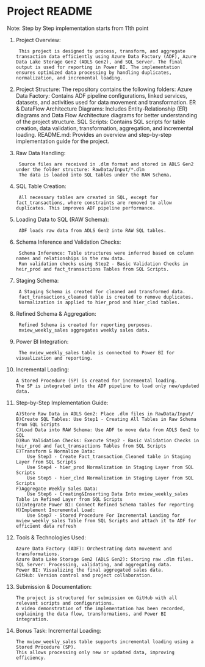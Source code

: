 # Project README

Note: Step by Step implementation starts from 11th point

1. Project Overview:

		This project is designed to process, transform, and aggregate transaction data efficiently using Azure Data Factory (ADF), Azure Data Lake Storage Gen2 (ADLS Gen2), and SQL Server. The final output is used for reporting in Power BI. The implementation ensures optimized data processing by handling duplicates, normalization, and incremental loading.

2. Project Structure:
		The repository contains the following folders:
		Azure Data Factory: Contains ADF pipeline configurations, linked services, datasets, and activities used for data movement and transformation.
		ER & DataFlow Architecture Diagrams: Includes Entity-Relationship (ER) diagrams and Data Flow Architecture diagrams for better understanding of the project structure.
		SQL Scripts: Contains SQL scripts for table creation, data validation, transformation, aggregation, and incremental loading.
		README.md: Provides an overview and step-by-step implementation guide for the project.

3. Raw Data Handling:

		Source files are received in .dlm format and stored in ADLS Gen2 under the folder structure: RawData/Input/*.dlm
		The data is loaded into SQL tables under the RAW Schema.


4. SQL Table Creation:

		All necessary tables are created in SQL, except for fact_transactions, where constraints are removed to allow duplicates. This improves ADF pipeline performance.


5. Loading Data to SQL (RAW Schema):

		ADF loads raw data from ADLS Gen2 into RAW SQL tables.


6. Schema Inference and Validation Checks:

		Schema Inference: Table structures were inferred based on column names and relationships in the raw data.
		Run validation checks using Step2 - Basic Validation Checks in heir_prod and fact_transactions Tables from SQL Scripts.


7. Staging Schema:

		A Staging Schema is created for cleaned and transformed data.
		fact_transactions_cleaned table is created to remove duplicates.
		Normalization is applied to hier_prod and hier_clnd tables.


8. Refined Schema & Aggregation:

		Refined Schema is created for reporting purposes.
		mview_weekly_sales aggregates weekly sales data.


9. Power BI Integration:

		The mview_weekly_sales table is connected to Power BI for visualization and reporting.


10. Incremental Loading:

		A Stored Procedure (SP) is created for incremental loading.
		The SP is integrated into the ADF pipeline to load only new/updated data.


11. Step-by-Step Implementation Guide:

		A)Store Raw Data in ADLS Gen2: Place .dlm files in RawData/Input/
		B)Create SQL Tables: Use Step1 - Creating All Tables in Raw Schema from SQL Scripts
		C)Load Data into RAW Schema: Use ADF to move data from ADLS Gen2 to SQL
		D)Run Validation Checks: Execute Step2 - Basic Validation Checks in heir_prod and fact_transactions Tables from SQL Scripts
		E)Transform & Normalize Data: 
			Use Step3 - Create Fact_transaction_Cleaned table in Staging Layer from SQL Scripts
			Use Step4 - hier_prod Normalization in Staging Layer from SQL Scripts
			Use Step5 - hier_clnd Normalization in Staging Layer from SQL Scripts
		F)Aggregate Weekly Sales Data:
			Use Step6 - Creating&Inserting Data Into mview_weekly_sales Table in Refined Layer from SQL Scripts
		G)Integrate Power BI: Connect Refined Schema tables for reporting
		H)Implement Incremental Load:
			Use Step7 - Stored Procedure For Incremental Loading for mview_weekly_sales Table from SQL Scripts and attach it to ADF for efficient data refresh


12. Tools & Technologies Used:

		Azure Data Factory (ADF): Orchestrating data movement and transformations.
		Azure Data Lake Storage Gen2 (ADLS Gen2): Storing raw .dlm files.
		SQL Server: Processing, validating, and aggregating data.
		Power BI: Visualizing the final aggregated sales data.
		GitHub: Version control and project collaboration.


13. Submission & Documentation:

		The project is structured for submission on GitHub with all relevant scripts and configurations.
		A video demonstration of the implementation has been recorded, explaining the data flow, transformations, and Power BI integration.


14. Bonus Task: Incremental Loading:

		The mview_weekly_sales table supports incremental loading using a Stored Procedure (SP).
		This allows processing only new or updated data, improving efficiency.